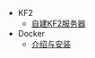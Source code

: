 [comment]: <> (<!-- _sidebar.md 左侧侧边栏 -->)

- KF2
  - [自建KF2服务器](/md/kf2/自建杀戮空间2服务器.md)
- Docker
  - [介绍与安装](/md/docker/Docker.md)
